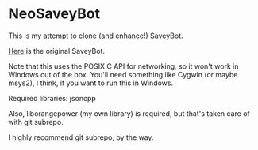 NeoSaveyBot
===========

This is my attempt to clone (and enhance!) SaveyBot.

[Here](https://github.com/Always8bit/SaveyBot/) is the original SaveyBot.


Note that this uses the POSIX C API for networking, so it won't work in
Windows out of the box.  You'll need something like Cygwin (or maybe
msys2), I think, if you want to run this in Windows.



Required libraries:  jsoncpp

Also, liborangepower (my own library) is required, but that's taken care of
with git subrepo.

I highly recommend git subrepo, by the way.
